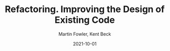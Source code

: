 ---
title: "Refactoring. Improving the Design of Existing Code"
author: "Martin Fowler, Kent Beck"
date: 2021-10-01
---